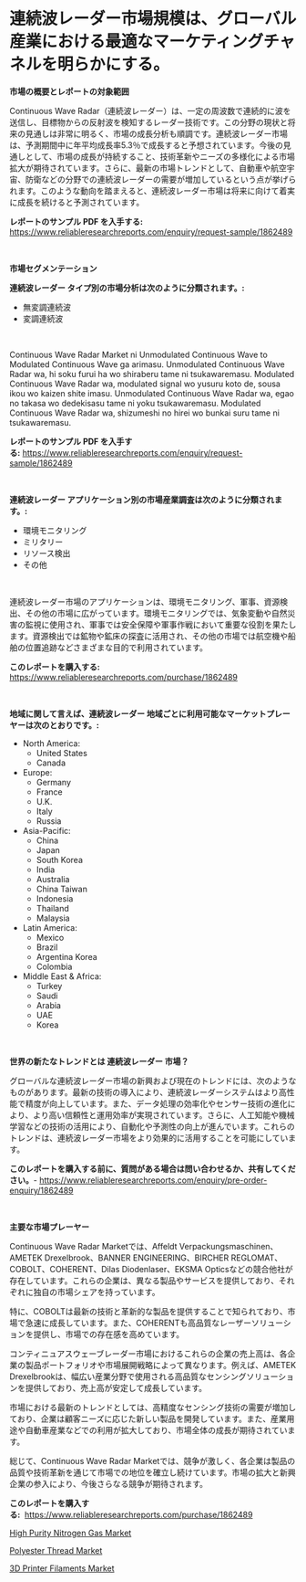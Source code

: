<p><h1>連続波レーダー市場規模は、グローバル産業における最適なマーケティングチャネルを明らかにする。</h1></p><p><strong>市場の概要とレポートの対象範囲</strong></p>
<p><p>Continuous Wave Radar（連続波レーダー）は、一定の周波数で連続的に波を送信し、目標物からの反射波を検知するレーダー技術です。この分野の現状と将来の見通しは非常に明るく、市場の成長分析も順調です。連続波レーダー市場は、予測期間中に年平均成長率5.3％で成長すると予想されています。今後の見通しとして、市場の成長が持続すること、技術革新やニーズの多様化による市場拡大が期待されています。さらに、最新の市場トレンドとして、自動車や航空宇宙、防衛などの分野での連続波レーダーの需要が増加しているという点が挙げられます。このような動向を踏まえると、連続波レーダー市場は将来に向けて着実に成長を続けると予測されています。</p></p>
<p><strong>レポートのサンプル PDF を入手する:</strong> <a href="https://www.reliableresearchreports.com/enquiry/request-sample/1862489">https://www.reliableresearchreports.com/enquiry/request-sample/1862489</a></p>
<p>&nbsp;</p>
<p><strong>市場セグメンテーション</strong></p>
<p><strong>連続波レーダー タイプ別の市場分析は次のように分類されます。:</strong></p>
<p><ul><li>無変調連続波</li><li>変調連続波</li></ul></p>
<p>&nbsp;</p>
<p><p>Continuous Wave Radar Market ni Unmodulated Continuous Wave to Modulated Continuous Wave ga arimasu. Unmodulated Continuous Wave Radar wa, hi soku furui ha wo shiraberu tame ni tsukawaremasu. Modulated Continuous Wave Radar wa, modulated signal wo yusuru koto de, sousa ikou wo kaizen shite imasu. Unmodulated Continuous Wave Radar wa, egao no takasa wo dedekisasu tame ni yoku tsukawaremasu. Modulated Continuous Wave Radar wa, shizumeshi no hirei wo bunkai suru tame ni tsukawaremasu.</p></p>
<p><strong>レポートのサンプル PDF を入手する:</strong>&nbsp;<a href="https://www.reliableresearchreports.com/enquiry/request-sample/1862489">https://www.reliableresearchreports.com/enquiry/request-sample/1862489</a></p>
<p>&nbsp;</p>
<p><strong> 連続波レーダー アプリケーション別の市場産業調査は次のように分類されます。:</strong></p>
<p><ul><li>環境モニタリング</li><li>ミリタリー</li><li>リソース検出</li><li>その他</li></ul></p>
<p>&nbsp;</p>
<p><p>連続波レーダー市場のアプリケーションは、環境モニタリング、軍事、資源検出、その他の市場に広がっています。環境モニタリングでは、気象変動や自然災害の監視に使用され、軍事では安全保障や軍事作戦において重要な役割を果たします。資源検出では鉱物や鉱床の探査に活用され、その他の市場では航空機や船舶の位置追跡などさまざまな目的で利用されています。</p></p>
<p><strong>このレポートを購入する:</strong>&nbsp; <a href="https://www.reliableresearchreports.com/purchase/1862489">https://www.reliableresearchreports.com/purchase/1862489</a></p>
<p>&nbsp;</p>
<p><strong>地域に関して言えば、連続波レーダー 地域ごとに利用可能なマーケットプレーヤーは次のとおりです。:</strong></p>
<p><ul>
    <li>
        North America:
        <ul>
            <li>United States</li>
            <li>Canada</li>
        </ul>
    </li>
    <li>
        Europe:
        <ul>
            <li>Germany</li>
            <li>France</li>
            <li>U.K.</li>
            <li>Italy</li>
            <li>Russia</li>
        </ul>
    </li>
    <li>
        Asia-Pacific:
        <ul>
            <li>China</li>
            <li>Japan</li>
            <li>South Korea</li>
            <li>India</li>
            <li>Australia</li>
            <li>China Taiwan</li>
            <li>Indonesia</li>
            <li>Thailand</li>
            <li>Malaysia</li>
        </ul>
    </li>
    <li>
        Latin America:
        <ul>
            <li>Mexico</li>
            <li>Brazil</li>
            <li>Argentina Korea</li>
            <li>Colombia</li>
        </ul>
    </li>
    <li>
        Middle East & Africa:
        <ul>
            <li>Turkey</li>
            <li>Saudi</li>
            <li>Arabia</li>
            <li>UAE</li>
            <li>Korea</li>
        </ul>
    </li>
    </ul></p>
<p>&nbsp;</p>
<p><strong>世界の新たなトレンドとは 連続波レーダー 市場？</strong></p>
<p><p>グローバルな連続波レーダー市場の新興および現在のトレンドには、次のようなものがあります。最新の技術の導入により、連続波レーダーシステムはより高性能で精度が向上しています。また、データ処理の効率化やセンサー技術の進化により、より高い信頼性と運用効率が実現されています。さらに、人工知能や機械学習などの技術の活用により、自動化や予測性の向上が進んでいます。これらのトレンドは、連続波レーダー市場をより効果的に活用することを可能にしています。</p></p>
<p><strong>このレポートを購入する前に、質問がある場合は問い合わせるか、共有してください。</strong>- <a href="https://www.reliableresearchreports.com/enquiry/pre-order-enquiry/1862489">https://www.reliableresearchreports.com/enquiry/pre-order-enquiry/1862489</a></p>
<p>&nbsp;</p>
<p><strong>主要な市場プレーヤー</strong></p>
<p><p>Continuous Wave Radar Marketでは、Affeldt Verpackungsmaschinen、AMETEK Drexelbrook、BANNER ENGINEERING、BIRCHER REGLOMAT、COBOLT、COHERENT、Dilas Diodenlaser、EKSMA Opticsなどの競合他社が存在しています。これらの企業は、異なる製品やサービスを提供しており、それぞれに独自の市場シェアを持っています。</p><p>特に、COBOLTは最新の技術と革新的な製品を提供することで知られており、市場で急速に成長しています。また、COHERENTも高品質なレーザーソリューションを提供し、市場での存在感を高めています。</p><p>コンティニュアスウェーブレーダー市場におけるこれらの企業の売上高は、各企業の製品ポートフォリオや市場展開戦略によって異なります。例えば、AMETEK Drexelbrookは、幅広い産業分野で使用される高品質なセンシングソリューションを提供しており、売上高が安定して成長しています。</p><p>市場における最新のトレンドとしては、高精度なセンシング技術の需要が増加しており、企業は顧客ニーズに応じた新しい製品を開発しています。また、産業用途や自動車産業などでの利用が拡大しており、市場全体の成長が期待されています。</p><p>総じて、Continuous Wave Radar Marketでは、競争が激しく、各企業は製品の品質や技術革新を通じて市場での地位を確立し続けています。市場の拡大と新興企業の参入により、今後さらなる競争が期待されます。</p></p>
<p><strong>このレポートを購入する:</strong>&nbsp;&nbsp;<a href="https://www.reliableresearchreports.com/purchase/1862489">https://www.reliableresearchreports.com/purchase/1862489</a></p>
<p><p><a href="https://github.com/pgtimber/Market-Research-Report-List-1/blob/main/high-purity-nitrogen-gas-market.md">High Purity Nitrogen Gas Market</a></p><p><a href="https://github.com/arionmp/Market-Research-Report-List-2/blob/main/polyester-thread-market.md">Polyester Thread Market</a></p><p><a href="https://github.com/markusgodoy/Market-Research-Report-List-2/blob/main/3d-printer-filaments-market.md">3D Printer Filaments Market</a></p></p>